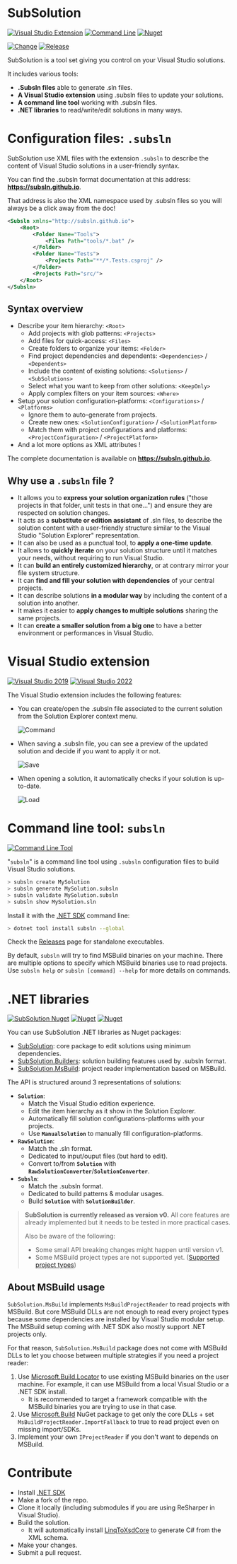 # SubSolution

[![Visual Studio Extension](https://img.shields.io/visual-studio-marketplace/v/ReMinoer.SubSolution2022?label=VISUAL%20STUDIO&color=5C2D91&logo=visualstudio&style=for-the-badge)](https://marketplace.visualstudio.com/items?itemName=ReMinoer.SubSolution2022)
[![Command Line](https://img.shields.io/nuget/v/subsln?label=Command%20Line&color=333333&logo=windowsterminal&style=for-the-badge)](https://www.nuget.org/packages/subsln)
[![Nuget](https://img.shields.io/nuget/v/SubSolution?label=Nuget&color=004880&logo=nuget&style=for-the-badge)](https://www.nuget.org/packages/SubSolution)

[![Change](https://img.shields.io/github/actions/workflow/status/ReMinoer/SubSolution/change.yml?label=Change&logo=github&style=for-the-badge)](https://github.com/ReMinoer/SubSolution/actions/workflows/change.yml)
[![Release](https://img.shields.io/github/actions/workflow/status/ReMinoer/SubSolution/release.yml?label=Release&logo=github&style=for-the-badge)](https://github.com/ReMinoer/SubSolution/actions/workflows/release.yml)

SubSolution is a tool set giving you control on your Visual Studio solutions.

It includes various tools:

- __.Subsln files__ able to generate .sln files.
- __A Visual Studio extension__ using .subsln files to update your solutions.
- __A command line tool__ working with .subsln files.
- __.NET libraries__ to read/write/edit solutions in many ways.

# Configuration files: `.subsln`

SubSolution use XML files with the extension `.subsln` to describe the content of Visual Studio solutions in a user-friendly syntax.

You can find the .subsln format documentation at this address: **https://subsln.github.io**.

That address is also the XML namespace used by .subsln files so you will always be a click away from the doc!

```xml
<Subsln xmlns="http://subsln.github.io">
    <Root>
        <Folder Name="Tools">
            <Files Path="tools/*.bat" />
        </Folder>
        <Folder Name="Tests">
            <Projects Path="**/*.Tests.csproj" />
        </Folder>
        <Projects Path="src/">
    </Root>
</Subsln>
```

## Syntax overview

- Describe your item hierarchy: `<Root>`
    - Add projects with glob patterns: `<Projects>`
    - Add files for quick-access: `<Files>`
    - Create folders to organize your items: `<Folder>`
    - Find project dependencies and dependents: `<Dependencies>` / `<Dependents>`
    - Include the content of existing solutions: `<Solutions>` / `<SubSolutions>`
    - Select what you want to keep from other solutions: `<KeepOnly>`
    - Apply complex filters on your item sources: `<Where>`
- Setup your solution configuration-platforms: `<Configurations>` / `<Platforms>`
    - Ignore them to auto-generate from projects.
    - Create new ones: `<SolutionConfiguration>` / `<SolutionPlatform>`
    - Match them with project configurations and platforms: `<ProjectConfiguration>` / `<ProjectPlatform>`
- And a lot more options as XML attributes !

The complete documentation is available on **https://subsln.github.io**.

## Why use a `.subsln` file ?

- It allows you to __express your solution organization rules__ ("those projects in that folder, unit tests in that one...") and ensure they are respected on solution changes.
- It acts as a __substitute or edition assistant__ of .sln files, to describe the solution content with a user-friendly structure similar to the Visual Studio "Solution Explorer" representation.
- It can also be used as a punctual tool, to __apply a one-time update__.
- It allows to __quickly iterate__ on your solution structure until it matches your needs, without requiring to run Visual Studio.
- It can __build an entirely customized hierarchy__, or at contrary mirror your file system structure.
- It can __find and fill your solution with dependencies__ of your central projects.
- It can describe solutions __in a modular way__ by including the content of a solution into another.
- It makes it easier to __apply changes to multiple solutions__ sharing the same projects.
- It can __create a smaller solution from a big one__ to have a better environment or performances in Visual Studio.

# Visual Studio extension

[![Visual Studio 2019](https://img.shields.io/visual-studio-marketplace/v/ReMinoer.SubSolution2019?label=VISUAL%20STUDIO%202019&color=5C2D91&logo=visualstudio&style=for-the-badge)](https://marketplace.visualstudio.com/items?itemName=ReMinoer.SubSolution2019)
[![Visual Studio 2022](https://img.shields.io/visual-studio-marketplace/v/ReMinoer.SubSolution2022?label=VISUAL%20STUDIO%202022&color=5C2D91&logo=visualstudio&style=for-the-badge)](https://marketplace.visualstudio.com/items?itemName=ReMinoer.SubSolution2022)

The Visual Studio extension includes the following features:

- You can create/open the .subsln file associated to the current solution from the Solution Explorer context menu.

  ![Command](Images/vs_command.png)

- When saving a .subsln file, you can see a preview of the updated solution and decide if you want to apply it or not.

  ![Save](Images/vs_save.png)

- When opening a solution, it automatically checks if your solution is up-to-date.

  ![Load](Images/vs_load.png)

# Command line tool: `subsln`

[![Command Line Tool](https://img.shields.io/nuget/v/subsln?label=subsln&color=333333&logo=windowsterminal&style=for-the-badge)](https://www.nuget.org/packages/subsln)

"`subsln`" is a command line tool using `.subsln` configuration files to build Visual Studio solutions.

```bash
> subsln create MySolution
> subsln generate MySolution.subsln
> subsln validate MySolution.subsln
> subsln show MySolution.sln
```

Install it with the [.NET SDK](https://dotnet.microsoft.com/download) command line:

```bash
> dotnet tool install subsln --global 
```

Check the [Releases](https://github.com/ReMinoer/SubSolution/releases) page for standalone executables.

By default, `subsln` will try to find MSBuild binaries on your machine. There are multiple options to specify which MSBuild binaries use to read projects. Use `subsln help` or `subsln [command] --help` for more details on commands.

# .NET libraries

[![SubSolution Nuget](https://img.shields.io/nuget/v/SubSolution?label=SubSolution&color=004880&logo=nuget&style=for-the-badge)](https://www.nuget.org/packages/SubSolution)
[![Nuget](https://img.shields.io/nuget/v/SubSolution.Builders?label=SubSolution.Builders&color=004880&logo=nuget&style=for-the-badge)](https://www.nuget.org/packages/SubSolution.Builders)
[![Nuget](https://img.shields.io/nuget/v/SubSolution?label=SubSolution.MsBuild&color=004880&logo=nuget&style=for-the-badge)](https://www.nuget.org/packages/SubSolution.MsBuild)

You can use SubSolution .NET libraries as Nuget packages:

- [SubSolution](https://www.nuget.org/packages/SubSolution): core package to edit solutions using minimum dependencies.
- [SubSolution.Builders](https://www.nuget.org/packages/SubSolution.Builders): solution building features used by .subsln format.
- [SubSolution.MsBuild](https://www.nuget.org/packages/SubSolution.MsBuild): project reader implementation based on MSBuild.

The API is structured around 3 representations of solutions:

- __`Solution`__:
    - Match the Visual Studio edition experience.
    - Edit the item hierarchy as it show in the Solution Explorer.
    - Automatically fill solution configurations-platforms with your projects.
    - Use __`ManualSolution`__ to manually fill configuration-platforms.
- __`RawSolution`__:
    - Match the .sln format.
    - Dedicated to input/ouput files (but hard to edit).
    - Convert to/from __`Solution`__ with __`RawSolutionConverter`__/__`SolutionConverter`__.
- __`Subsln`__:
    - Match the .subsln format.
    - Dedicated to build patterns & modular usages.
    - Build __`Solution`__ with __`SolutionBuilder`__.

> __SubSolution is currently released as version v0.__ All core features are already implemented but it needs to be tested in more practical cases.
>
> Also be aware of the following:
>
> - Some small API breaking changes might happen until version v1.
> - Some MSBuild project types are not supported yet. ([Supported project types](https://github.com/ReMinoer/SubSolution/blob/master/Sources/SubSolution/ProjectType.cs))

## About MSBuild usage

`SubSolution.MsBuild` implements `MsBuildProjectReader` to read projects with MSBuild. But core MSBuild DLLs are not enough to read every project types because some dependencies are installed by Visual Studio modular setup. The MSBuild setup coming with .NET SDK also mostly support .NET projects only.

For that reason, `SubSolution.MsBuild` package does not come with MSBuild DLLs to let you choose between multiple strategies if you need a project reader:

1. Use [Microsoft.Build.Locator](https://docs.microsoft.com/en-gb/visualstudio/msbuild/updating-an-existing-application) to use existing MSBuild binaries on the user machine. For example, it can use MSBuild from a local Visual Studio or a .NET SDK install.
    - It is recommended to target a framework compatible with the MSBuild binaries you are trying to use in that case.
2. Use [Microsoft.Build](https://www.nuget.org/packages/Microsoft.Build) NuGet package to get only the core DLLs + set `MsBuildProjectReader.ImportFallback` to true to read project even on missing import/SDKs.
3. Implement your own `IProjectReader` if you don't want to depends on MSBuild.

# Contribute

- Install [.NET SDK](https://dotnet.microsoft.com/download)
- Make a fork of the repo.
- Clone it locally (including submodules if you are using ReSharper in Visual Studio).
- Build the solution.
    - It will automatically install [LinqToXsdCore](https://github.com/mamift/LinqToXsdCore) to generate C# from the XML schema.
- Make your changes.
- Submit a pull request.
